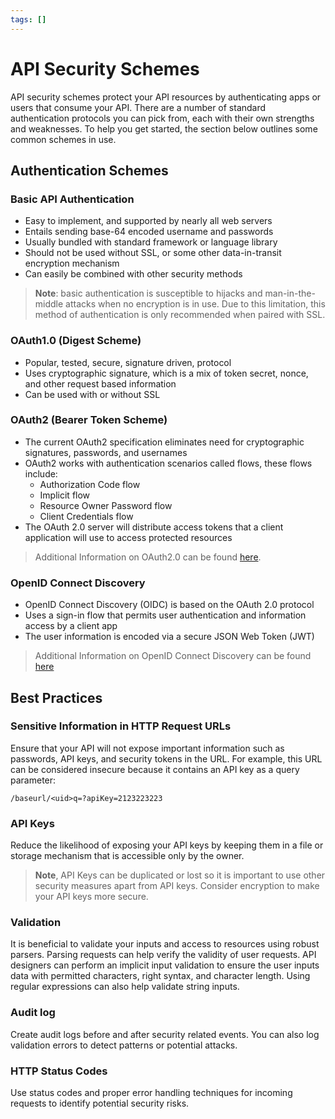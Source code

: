 ```yaml
---
tags: []
---
```


# API Security Schemes

API security schemes protect your API resources by authenticating apps or users
that consume your API. There are a number of standard authentication protocols
you can pick from, each with their own strengths and weaknesses. To help you get
started, the section below outlines some common schemes in use.

## Authentication Schemes

### Basic API Authentication

* Easy to implement, and supported by nearly all web servers
* Entails sending base-64 encoded username and passwords
* Usually bundled with standard framework or language library
* Should not be used without SSL, or some other data-in-transit encryption mechanism
* Can easily be combined with other security methods

> **Note**: basic authentication is susceptible to hijacks and man-in-the-middle
> attacks when no encryption is in use. Due to this limitation, this method of
> authentication is only recommended when paired with SSL.

### OAuth1.0 (Digest Scheme)

* Popular, tested, secure, signature driven, protocol
* Uses cryptographic signature, which is a mix of token secret, nonce, and other request based information
* Can be used with or without SSL

### OAuth2 (Bearer Token Scheme)

* The current OAuth2 specification eliminates need for cryptographic signatures, passwords, and usernames
* OAuth2 works with authentication scenarios called flows, these flows include:
  * Authorization Code flow
  * Implicit flow
  * Resource Owner Password flow
  * Client Credentials flow
* The OAuth 2.0 server will distribute access tokens that a client application will use to access protected resources

> Additional Information on OAuth2.0 can be found [here](https://tools.ietf.org/html/rfc6749).

### OpenID Connect Discovery

* OpenID Connect Discovery (OIDC) is based on the OAuth 2.0 protocol
* Uses a sign-in flow that permits user authentication and information access by a client app
* The user information is encoded via a secure JSON Web Token (JWT)

> Additional Information on OpenID Connect Discovery can be found [here](https://openid.net/specs/openid-connect-discovery-1_0.html)

## Best Practices

### Sensitive Information in HTTP Request URLs

Ensure that your API will not expose important information such as passwords,
API keys, and security tokens in the URL. For example, this URL can be
considered insecure because it contains an API key as a query parameter:

```
/baseurl/<uid>q=?apiKey=2123223223
```

### API Keys

Reduce the likelihood of exposing your API keys by keeping them in a file or
storage mechanism that is accessible only by the owner.

> **Note**, API Keys can be duplicated or lost so it is important to use other
> security measures apart from API keys. Consider encryption to make your API
> keys more secure.

### Validation

It is beneficial to validate your inputs and access to resources using robust
parsers. Parsing requests can help verify the validity of user requests. API
designers can perform an implicit input validation to ensure the user inputs
data with permitted characters, right syntax, and character length. Using
regular expressions can also help validate string inputs.

### Audit log

Create audit logs before and after security related events. You can also log
validation errors to detect patterns or potential attacks.

### HTTP Status Codes

Use status codes and proper error handling techniques for incoming requests to
identify potential security risks.

